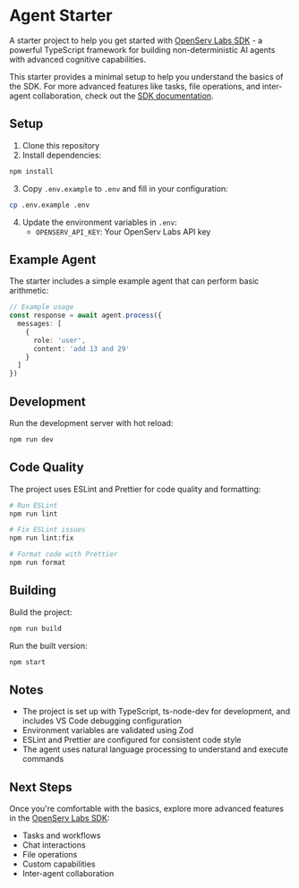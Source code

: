 # Agent Starter

A starter project to help you get started with [OpenServ Labs SDK](https://github.com/openserv-labs/sdk) - a powerful TypeScript framework for building non-deterministic AI agents with advanced cognitive capabilities.

This starter provides a minimal setup to help you understand the basics of the SDK. For more advanced features like tasks, file operations, and inter-agent collaboration, check out the [SDK documentation](https://github.com/openserv-labs/sdk).

## Setup

1. Clone this repository
2. Install dependencies:

```bash
npm install
```

3. Copy `.env.example` to `.env` and fill in your configuration:

```bash
cp .env.example .env
```

4. Update the environment variables in `.env`:
   - `OPENSERV_API_KEY`: Your OpenServ Labs API key

## Example Agent

The starter includes a simple example agent that can perform basic arithmetic:

```typescript
// Example usage
const response = await agent.process({
  messages: [
    {
      role: 'user',
      content: 'add 13 and 29'
    }
  ]
})
```

## Development

Run the development server with hot reload:

```bash
npm run dev
```

## Code Quality

The project uses ESLint and Prettier for code quality and formatting:

```bash
# Run ESLint
npm run lint

# Fix ESLint issues
npm run lint:fix

# Format code with Prettier
npm run format
```

## Building

Build the project:

```bash
npm run build
```

Run the built version:

```bash
npm start
```

## Notes

- The project is set up with TypeScript, ts-node-dev for development, and includes VS Code debugging configuration
- Environment variables are validated using Zod
- ESLint and Prettier are configured for consistent code style
- The agent uses natural language processing to understand and execute commands

## Next Steps

Once you're comfortable with the basics, explore more advanced features in the [OpenServ Labs SDK](https://github.com/openserv-labs/sdk):
- Tasks and workflows
- Chat interactions
- File operations
- Custom capabilities
- Inter-agent collaboration